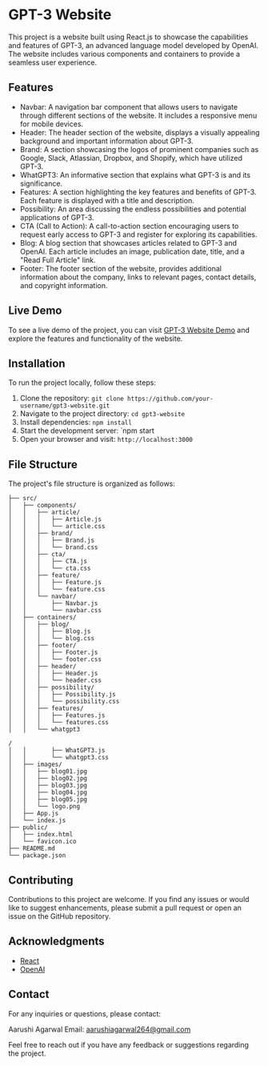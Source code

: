 # GPT-3 Website

This project is a website built using React.js to showcase the capabilities and features of GPT-3, an advanced language model developed by OpenAI. The website includes various components and containers to provide a seamless user experience.

## Features

- Navbar: A navigation bar component that allows users to navigate through different sections of the website. It includes a responsive menu for mobile devices.
- Header: The header section of the website, displays a visually appealing background and important information about GPT-3.
- Brand: A section showcasing the logos of prominent companies such as Google, Slack, Atlassian, Dropbox, and Shopify, which have utilized GPT-3.
- WhatGPT3: An informative section that explains what GPT-3 is and its significance.
- Features: A section highlighting the key features and benefits of GPT-3. Each feature is displayed with a title and description.
- Possibility: An area discussing the endless possibilities and potential applications of GPT-3.
- CTA (Call to Action): A call-to-action section encouraging users to request early access to GPT-3 and register for exploring its capabilities.
- Blog: A blog section that showcases articles related to GPT-3 and OpenAI. Each article includes an image, publication date, title, and a "Read Full Article" link.
- Footer: The footer section of the website, provides additional information about the company, links to relevant pages, contact details, and copyright information.

## Live Demo

To see a live demo of the project, you can visit [GPT-3 Website Demo]() and explore the features and functionality of the website.

## Installation

To run the project locally, follow these steps:

1. Clone the repository: `git clone https://github.com/your-username/gpt3-website.git`
2. Navigate to the project directory: `cd gpt3-website`
3. Install dependencies: `npm install`
4. Start the development server: `npm start
5. Open your browser and visit: `http://localhost:3000`

## File Structure

The project's file structure is organized as follows:

```
├── src/
│   ├── components/
│   │   ├── article/
│   │   │   ├── Article.js
│   │   │   └── article.css
│   │   ├── brand/
│   │   │   ├── Brand.js
│   │   │   └── brand.css
│   │   ├── cta/
│   │   │   ├── CTA.js
│   │   │   └── cta.css
│   │   ├── feature/
│   │   │   ├── Feature.js
│   │   │   └── feature.css
│   │   └── navbar/
│   │       ├── Navbar.js
│   │       └── navbar.css
│   ├── containers/
│   │   ├── blog/
│   │   │   ├── Blog.js
│   │   │   └── blog.css
│   │   ├── footer/
│   │   │   ├── Footer.js
│   │   │   └── footer.css
│   │   ├── header/
│   │   │   ├── Header.js
│   │   │   └── header.css
│   │   ├── possibility/
│   │   │   ├── Possibility.js
│   │   │   └── possibility.css
│   │   ├── features/
│   │   │   ├── Features.js
│   │   │   └── features.css
│   │   └── whatgpt3

/
│   │       ├── WhatGPT3.js
│   │       └── whatgpt3.css
│   ├── images/
│   │   ├── blog01.jpg
│   │   ├── blog02.jpg
│   │   ├── blog03.jpg
│   │   ├── blog04.jpg
│   │   ├── blog05.jpg
│   │   └── logo.png
│   ├── App.js
│   └── index.js
├── public/
│   ├── index.html
│   └── favicon.ico
├── README.md
└── package.json
```

## Contributing

Contributions to this project are welcome. If you find any issues or would like to suggest enhancements, please submit a pull request or open an issue on the GitHub repository.

## Acknowledgments

- [React](https://reactjs.org/)
- [OpenAI](https://openai.com/)

## Contact

For any inquiries or questions, please contact:

Aarushi Agarwal
Email: aarushiagarwal264@gmail.com

Feel free to reach out if you have any feedback or suggestions regarding the project.
